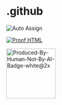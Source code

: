 # .github

![Auto Assign](https://github.com/AI-Powered-Bots/demo-repository/actions/workflows/auto-assign.yml/badge.svg) 


[![Proof HTML](https://github.com/AI-Powered-Bots/demo-repository/actions/workflows/proof-html.yml/badge.svg)](
https://github.com/AI-Powered-Bots/demo-repository/actions/workflows/proof-html.yml)






<img width="131" alt="Produced-By-Human-Not-By-AI-Badge-white@2x" src="https://github.com/MindfulAI-Copilots-Bots/.github/assets/113218619/7499a095-0756-4207-9a9f-d72f2308d21a">

